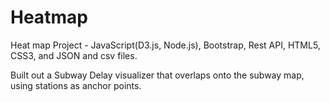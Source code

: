 ﻿# Heatmap
Heat map Project - JavaScript(D3.js, Node.js), Bootstrap, Rest API, HTML5, CSS3, and JSON and csv files.

Built out a Subway Delay visualizer that overlaps onto the subway map, using stations as anchor points. 


